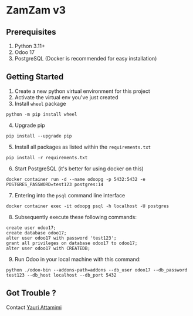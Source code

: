 # ZamZam v3

## Prerequisites

1. Python 3.11+
2. Odoo 17
3. PostgreSQL (Docker is recommended for easy installation)

## Getting Started

1. Create a new python virtual environment for this project
2. Activate the virtual env you've just created
3. Install `wheel` package
```
python -m pip install wheel
```
4. Upgrade pip
```
pip install --upgrade pip
```
5. Install all packages as listed within the `requirements.txt`
```
pip install -r requirements.txt
```
6. Start PostgreSQL (it's better for using docker on this)
```
docker container run -d --name odoopg -p 5432:5432 -e POSTGRES_PASSWORD=test123 postgres:14
```
7. Entering into the `psql` command line interface
```
docker container exec -it odoopg psql -h localhost -U postgres
```
8. Subsequently execute these following commands:
```
create user odoo17;
create database odoo17;
alter user odoo17 with password 'test123';
grant all privileges on database odoo17 to odoo17;
alter user odoo17 with CREATEDB;
```
9. Run Odoo in your local machine with this command:
```
python ./odoo-bin --addons-path=addons --db_user odoo17 --db_password test123 --db_host localhost --db_port 5432
```

## Got Trouble ?

Contact [Yauri Attamimi](https://yauritux.link)